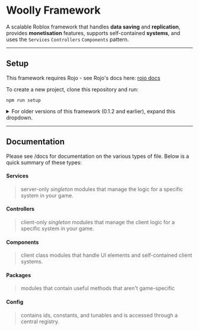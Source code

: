 # Woolly Framework
A scalable Roblox framework that handles **data saving** and **replication**, provides **monetisation** features, supports self-contained **systems**, and uses the `Services` `Controllers` `Components` pattern.

---

## Setup
This framework requires Rojo - see Rojo's docs here: [rojo docs](https://rojo.space/docs)

To create a new project, clone this repository and run:
```
npm run setup
```

<details>
<summary> For older versions of this framework (0.1.2 and earlier), expand this dropdown.</summary>


To setup, run:
```
wally install
```
This will install the necessary dependencies (Promise, Trove etc.) and put them in the /Packages directory.

Run:
```
rojo build -o build.rbxl
```
to build a Roblox place file.
Any time you add a new folder as a descendant of src, run:
```
node tools/genRojoTree.js
```
to regenerate the `default.project.json` file, and then run
```
rojo serve
```
to re-sync to Studio.
</details>

---

## Documentation
Please see /docs for documentation on the various types of file. Below is a quick summary of these types:

#### Services
> server-only *singleton* modules that manage the logic for a specific system in your game.

#### Controllers
> client-only *singleton* modules that manage the client logic for a specific system in your game.

#### Components
> client class modules that handle UI elements and self-contained client systems.

#### Packages
> modules that contain useful methods that aren't game-specific

#### Config
> contains ids, constants, and tunables and is accessed through a central registry.